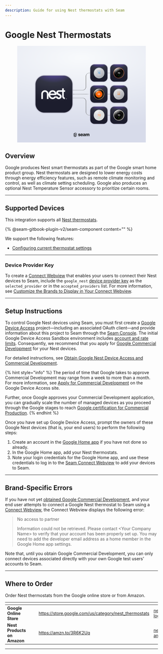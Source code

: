 ```yaml
---
description: Guide for using Nest thermostats with Seam
---
```


# Google Nest Thermostats

<figure><picture><source srcset="../../.gitbook/assets/nest-manufacturer-page-cover-dark.png" media="(prefers-color-scheme: dark)"><img src="../../.gitbook/assets/nest-manufacturer-page-cover-light.png" alt="Use Nest thermostats with Seam."></picture><figcaption></figcaption></figure>

## Overview

Google produces Nest smart thermostats as part of the Google smart home product group. Nest thermostats are designed to lower energy costs through energy efficiency features, such as remote climate monitoring and control, as well as climate setting scheduling. Google also produces an optional Nest Temperature Sensor accessory to prioritize certain rooms.

***

## Supported Devices

This integration supports all [Nest thermostats](https://store.google.com/us/category/nest\_thermostats).

{% @seam-gitbook-plugin-v2/seam-component content="<seam-supported-device-table
  endpoint="https://connect.getseam.com"
  client-session-token="seam_cst126DAjfor_2kxn8QAAEUkj3Zu4Nr1Aoauy"
  manufacturers='["Nest"]'
/>" %}

We support the following features:

* [Configuring current thermostat settings](../../products/thermostats/configure-current-climate-settings.md)

***

### Device Provider Key

To create a [Connect Webview](../../core-concepts/connect-webviews/) that enables your users to connect their Nest devices to Seam, include the `google_nest` [device provider key](../../api-clients/connect-webviews/#device-provider-keys) as the `selected_provider` or in the `accepted_providers` list. For more information, see [Customize the Brands to Display in Your Connect Webview](../../core-concepts/connect-webviews/customizing-connect-webviews.md#customize-the-brands-to-display-in-your-connect-webviews).

***

## Setup Instructions

To control Google Nest devices using Seam, you must first create a [Google Device Access](https://developers.google.com/nest/device-access) project—including an associated OAuth client—and provide information about this project to Seam through the [Seam Console](../../core-concepts/seam-console/). The initial Google Device Access Sandbox environment includes [account and rate limits](https://developers.google.com/nest/device-access/project/limits). Consequently, we recommend that you apply for [Google Commercial Development](https://developers.google.com/nest/device-access/project/apply) for your Nest devices.

For detailed instructions, see [Obtain Google Nest Device Access and Commercial Development](obtain-google-nest-device-access-and-commercial-development.md).

{% hint style="info" %}
The period of time that Google takes to approve Commercial Development may range from a week to more than a month. For more information, see [Apply for Commercial Development](https://developers.google.com/nest/device-access/project/apply) on the Google Device Access site.

Further, once Google approves your Commercial Development application, you can gradually scale the number of managed devices as you proceed through the Google stages to reach [Google certification for Commercial Production](https://developers.google.com/nest/device-access/project/apply#certification\_for\_commercial\_production).
{% endhint %}

Once you have set up Google Device Access, prompt the owners of these Google Nest devices (that is, your end users) to perform the following steps:

1. Create an account in the [Google Home app](https://home.google.com/get-app/) if you have not done so already.
2. In the Google Home app, add your Nest thermostats.
3. Note your login credentials for the Google Home app, and use these credentials to log in to the [Seam Connect Webview](../../core-concepts/connect-webviews/) to add your devices to Seam.

***

## Brand-Specific Errors

If you have not yet [obtained Google Commercial Development](obtain-google-nest-device-access-and-commercial-development.md), and your end user attempts to connect a Google Nest thermostat to Seam using a [Connect Webview](../../core-concepts/connect-webviews/), the Connect Webview displays the following error:

> No access to partner
>
> Information could not be retrieved. Please contact \<Your Company Name> to verify that your account has been properly set up. You may need to add the developer email address as a home member in the Google Home app settings.

Note that, until you obtain Google Commercial Development, you can only connect devices associated directly with your own Google test users' accounts to Seam.

***

## Where to Order

Order Nest thermostats from the Google online store or from Amazon.

<table data-view="cards"><thead><tr><th></th><th data-hidden></th><th data-hidden></th><th data-hidden data-type="content-ref"></th><th data-hidden data-type="files"></th><th data-hidden data-card-cover data-type="files"></th><th data-hidden data-card-target data-type="content-ref"></th></tr></thead><tbody><tr><td><strong>Google Online Store</strong></td><td></td><td></td><td><a href="https://store.google.com/us/category/nest_thermostats">https://store.google.com/us/category/nest_thermostats</a></td><td><a href="../../.gitbook/assets/nest-logo.png">nest-logo.png</a></td><td><a href="../../.gitbook/assets/nest-logo.png">nest-logo.png</a></td><td><a href="https://store.google.com/us/category/nest_thermostats">https://store.google.com/us/category/nest_thermostats</a></td></tr><tr><td><strong>Nest Products on Amazon</strong></td><td></td><td></td><td><a href="https://amzn.to/3R6K2Uq">https://amzn.to/3R6K2Uq</a></td><td><a href="../../.gitbook/assets/nest-on-amazon.png">nest-on-amazon.png</a></td><td><a href="../../.gitbook/assets/nest-on-amazon.png">nest-on-amazon.png</a></td><td><a href="https://amzn.to/4aaJfus">https://amzn.to/4aaJfus</a></td></tr></tbody></table>

***

